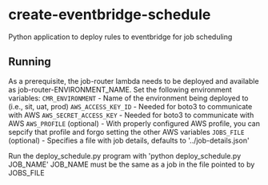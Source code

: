 # create-eventbridge-schedule

Python application to deploy rules to eventbridge for job scheduling

## Running

As a prerequisite, the job-router lambda needs to be deployed and available as job-router-ENVIRONMENT_NAME.
Set the following environment variables:
`CMR_ENVIRONMENT` - Name of the environment being deployed to (i.e., sit, uat, prod)
`AWS_ACCESS_KEY_ID` - Needed for boto3 to communicate with AWS
`AWS_SECRET_ACCESS_KEY` - Needed for boto3 to communicate with AWS
`AWS_PROFILE` (optional) - With properly configured AWS profile, you can sepcify that profile and forgo setting the other AWS variables
`JOBS_FILE` (optional) - Specifies a file with job details, defaults to '../job-details.json'

Run the deploy_schedule.py program with 'python deploy_schedule.py JOB_NAME'
JOB_NAME must be the same as a job in the file pointed to by JOBS_FILE
